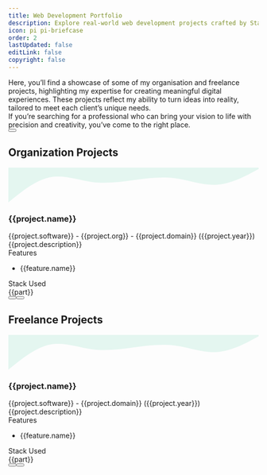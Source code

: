 ```yaml
---
title: Web Development Portfolio
description: Explore real-world web development projects crafted by Stack Seekers. From scalable SaaS apps to stunning websites, see how we build digital experiences that drive results. Freelance projects in custom web and app development, including booking platforms, dashboards, and analytics tools. Built with React, Node.js, and modern tech stacks.
icon: pi pi-briefcase
order: 2
lastUpdated: false
editLink: false
copyright: false
---
```

<div class="flex flex-column gap-4 my-6 line-height-4">
  <div>
    Here, you’ll find a showcase of some of my organisation and freelance
    projects, highlighting my expertise for creating meaningful digital
    experiences. These projects reflect my ability to turn ideas into reality,
    tailored to meet each client’s unique needs.
  </div>
  <div>
    If you’re searching for a professional who can bring your vision to life
    with precision and creativity, you’ve come to the right place.
  </div>
  <div>
    <a
      href="https://cal.com/stackseekers"
      size="large"
      color="deeppink"
      class="flex justify-content-center text-center no-underline mt-4"
    >
      <Button
        label="Build Your Vision with Us!"
        icon="pi pi-calendar-clock"
        severity="primary"
        raised
        rounded
      />
    </a>
  </div>
</div>

<!-- Vertical Tabs Navigation -->
<div class="p-d-flex p-flex-column p-mr-3">
  <TabView class="vertical-tabs">
    <TabPanel header="Org Projects">
        <h2 itemprop="name" class="hidden">Organization Projects</h2>
        <div class="grid my-6 gap-8">
        <div
          class="vp-feature-item col-12 shadow-1 m-0 p-0"
          v-for="(project, index) in projects"
          :id="project.name"
        >
          <svg xmlns="http://www.w3.org/2000/svg" viewBox="0 120 1440 200">
            <path
              fill="#10b981"
              fill-opacity="0.1"
              d="M0,320L40,288C80,256,160,192,240,176C320,160,400,192,480,202.7C560,213,640,203,720,192C800,181,880,171,960,181.3C1040,192,1120,224,1200,218.7C1280,213,1360,171,1400,149.3L1440,128L1440,0L1400,0C1360,0,1280,0,1200,0C1120,0,1040,0,960,0C880,0,800,0,720,0C640,0,560,0,480,0C400,0,320,0,240,0C160,0,80,0,40,0L0,0Z"
            ></path>
          </svg>
          <div>
            <div class="px-4">
              <h3 itemprop="name" class="text-4xl font-bold p-0 m-0">
                {{project.name}}
              </h3>
              <div class="text-xl mt-2" itemprop="operatingSystem">
                {{project.software}}
                <span class="text-sm mt-2"> - {{project.org}}</span>
                <span class="text-sm mt-2 font-italic">
                  - {{project.domain}}</span
                >
                <a class="text-sm mt-2 font-italic no-underline"
                  >({{project.year}})</a
                >
              </div>
            </div>
            <div
              class="flex md:flex-row flex-column"
              itemscope
              itemtype="https://schema.org/SoftwareApplication"
            >
              <div class="md:col-6 col-12 px-4">
                <div class="my-2 text-xl line-height-3">
                  {{project.description}}
                </div>
                <div class="flex flex-column mt-4 p-2" v-if="project.features">
                  <div class="my-2 text-l">Features</div>
                  <ul class="my-2 text-sm" v-for="feature in project.features">
                    <li class="line-height-3">{{feature.name}}</li>
                  </ul>
                </div>
              </div>
              <div class="md:col-6 col-12">
                <link itemprop="applicationCategory" :href="project.schema" />
                <div v-if="project.images">
                  <div class="card" v-if="project.images.length != 1">
                    <Galleria
                      :value="project.images"
                      :responsiveOptions="responsiveOptions"
                      :numVisible="5"
                      :circular="true"
                      :showItemNavigators="true"
                      :showThumbnails="false"
                    >
                      <template #item="slotProps">
                        <img
                          :src="slotProps.item.itemImageSrc"
                          :alt="slotProps.item.alt"
                          style="width: 100%; display: block"
                        />
                      </template>
                      <template #thumbnail="slotProps">
                        <img
                          :src="slotProps.item.thumbnailImageSrc"
                          :alt="slotProps.item.alt"
                          style="display: block"
                        />
                      </template>
                    </Galleria>
                  </div>
                  <div class="card" v-else>
                    <img
                      :src="project.images[0].itemImageSrc"
                      :alt="project.images[0].alt"
                      style="width: 100%; display: block"
                    />
                  </div>
                </div>
              </div>
            </div>
          </div>
          <div class="flex flex-column mt-4 p-4">
            <div class="mt-2 text-l">Stack Used</div>
            <div class="flex grid mt-4 px-2">
              <Tag
                style="
                  border: 2px solid var(--border-color);
                  background: transparent;
                  color: var(--text-color);
                "
                v-for="part in project.skills"
                :key="part"
                :value="part"
                class="m-1"
              >
                <div class="flex items-center gap-2 px-1">
                  <i class="pi pi-cog" style="font-size: 1rem"></i>
                  <span class="text-base">{{part}}</span>
                </div>
              </Tag>
            </div>
            <div
              class="flex flex-row justify-content-between align-items-center gap-2"
            >
              <a
                v-if="project.link"
                :href="project.link"
                target="_blank"
                class="w-full flex flex-row no-underline mt-4"
              >
                <button
                  label="Live Demo"
                  icon="pi pi-angle-double-right"
                  severity="primary"
                  raised
                  rounded
                />
              </a>
              <a
                v-if="project.codeLink"
                :href="project.codeLink"
                target="_blank"
                class="w-full flex flex-row no-underline mt-4"
              >
                <button
                  label="Repo"
                  icon="pi pi-github"
                  severity="secondary"
                  raised
                  rounded
                />
              </a>
            </div>
          </div>
        </div>
      </div>
    </TabPanel>
    <TabPanel header="Freelance Projects">
      <h2 itemprop="name" class="hidden">Freelance Projects</h2>
      <div class="grid my-6 gap-8">
        <div
          class="vp-feature-item col-12 shadow-1 m-0 p-0"
          v-for="(project, index) in freelance"
          :id="project.name"
        >
          <svg xmlns="http://www.w3.org/2000/svg" viewBox="0 120 1440 200">
            <path
              fill="#10b981"
              fill-opacity="0.1"
              d="M0,320L40,288C80,256,160,192,240,176C320,160,400,192,480,202.7C560,213,640,203,720,192C800,181,880,171,960,181.3C1040,192,1120,224,1200,218.7C1280,213,1360,171,1400,149.3L1440,128L1440,0L1400,0C1360,0,1280,0,1200,0C1120,0,1040,0,960,0C880,0,800,0,720,0C640,0,560,0,480,0C400,0,320,0,240,0C160,0,80,0,40,0L0,0Z"
            ></path>
          </svg>
          <div>
            <div class="px-4">
              <h3 itemprop="name" class="text-4xl font-bold p-0 m-0">
                {{project.name}}
              </h3>
              <div class="text-xl mt-2" itemprop="operatingSystem">
                {{project.software}}
                <span class="text-sm mt-2"> - {{project.domain}}</span>
                <a class="text-sm mt-2 font-italic no-underline"
                  >({{project.year}})</a
                >
              </div>
            </div>
            <div
              class="flex md:flex-row flex-column"
              itemscope
              itemtype="https://schema.org/SoftwareApplication"
            >
              <div class="md:col-6 col-12 line-height-3 px-4">
                <div class="my-2 text-xl">{{project.description}}</div>
                <div class="flex flex-column mt-4 p-2" v-if="project.features">
                  <div class="my-2 text-l">Features</div>
                  <ul class="my-2 text-sm" v-for="feature in project.features">
                    <li>{{feature.name}}</li>
                  </ul>
                </div>
              </div>
              <div class="md:col-6 col-12">
                <link itemprop="applicationCategory" :href="project.schema" />
                <div v-if="project.images">
                  <div class="card" v-if="project.images.length != 1">
                    <Galleria
                      :value="project.images"
                      :responsiveOptions="responsiveOptions"
                      :numVisible="5"
                      :circular="true"
                      :showItemNavigators="true"
                      :showThumbnails="false"
                    >
                      <template #item="slotProps">
                        <img
                          :src="slotProps.item.itemImageSrc"
                          :alt="slotProps.item.alt"
                          style="width: 100%; display: block"
                        />
                      </template>
                      <template #thumbnail="slotProps">
                        <img
                          :src="slotProps.item.thumbnailImageSrc"
                          :alt="slotProps.item.alt"
                          style="display: block"
                        />
                      </template>
                    </Galleria>
                  </div>
                  <div class="card" v-else>
                    <img
                      :src="project.images[0].itemImageSrc"
                      :alt="project.images[0].alt"
                      style="width: 100%; display: block"
                    />
                  </div>
                </div>
              </div>
            </div>
          </div>
          <div class="flex flex-column mt-4 p-4">
            <div class="myt-2 text-l">Stack Used</div>
            <div class="flex grid mt-4 px-2">
              <Tag
                style="
                  border: 2px solid var(--border-color);
                  background: transparent;
                  color: var(--text-color);
                "
                v-for="part in project.skills"
                :key="part"
                :value="part"
                class="m-1"
              >
                <div class="flex items-center gap-2 px-1">
                  <i class="pi pi-cog" style="font-size: 1rem"></i>
                  <span class="text-base">{{part}}</span>
                </div>
              </Tag>
            </div>
            <div
              class="flex flex-row justify-content-between align-items-center gap-2"
            >
              <a
                v-if="project.link"
                :href="project.link"
                target="_blank"
                class="w-full flex flex-row no-underline mt-4"
              >
                <button
                  label="Demo"
                  icon="pi pi-angle-double-right"
                  severity="primary"
                  raised
                  rounded
                />
              </a>
              <a
                v-if="project.codeLink"
                :href="project.codeLink"
                target="_blank"
                class="w-full flex flex-row no-underline mt-4"
              >
                <button
                  label="Repo"
                  icon="pi pi-github"
                  severity="secondary"
                  raised
                  rounded
                />
              </a>
            </div>
          </div>
        </div>
      </div>
    </TabPanel>
  </TabView>
</div>

<script setup lang="ts">
  import { ref } from "vue";

  const images = ref();
  const responsiveOptions = ref([
    {
      breakpoint: "1300px",
      numVisible: 4,
    },
    {
      breakpoint: "575px",
      numVisible: 1,
    },
  ]);

  const projects = [
    {
      name: "Trokka Attraction",
      description: "Book Attractions and Tours for Your Next Holiday",
      skills: [
        "Javascript",
        "ES6",
        "VueJs",
        "Vuex",
        "Axios",
        "API integration",
        "ExpressJS",
        "MongoDB",
        "Git",
        "EC2",
      ],
      software: "Web",
      features: [
        {
          name: "Show Tours and Attraction of Malaysia",
        },
        {
          name: "Popular activities based on rating and demand",
        },
        {
          name: "Activities and details based on location",
        },
        {
          name: "Book and share attractions with other people",
        },
        {
          name: "Discount system based on promo code",
        },
        {
          name: "Payment system using Boost wallet and other payment methods",
        },
        {
          name: "Custom CMS backend system to add, update, and delete tours and attractions",
        },
      ],
      org: "Catch That Bus",
      year: "2019",
      domain: "Leisure, travel, and tourism",
      schema: "https://schema.org/DeveloperApplication",
      // link: "https://m.trokka.com/attraction",
      images: [
        {
          itemImageSrc: "/img/projects/trokka.webp",
          thumbnailImageSrc: "/img/projects/trokka.webp",
          alt: "Trokka.com | Book Attractions and Tours for Your Next Holiday",
          title:
            "Trokka.com | Book Attractions and Tours for Your Next Holiday",
        },
      ],
    },
    {
      name: "Catch That Bus",
      description: "Book Malaysia and Singapore bus tickets online.",
      skills: [
        "Javascript",
        "ES6",
        "VueJs",
        "Vuex",
        "Vite",
        "Axios",
        "Cordova",
        "API integration",
        "ExpressJS",
        "MongoDB",
        "Git",
        "EC2",
        "Eslint",
        "Prettier",
      ],
      software: "Web / IOS APP",
      features: [
        {
          name: "Search for a bus by choosing from the destination and to the destination in Malaysia for dates.",
        },
        {
          name: "Sort and filter on available buses",
        },
        {
          name: "Seat visualization of a bus",
        },
        {
          name: "Booking system to handle concurrent requests",
        },
        {
          name: "Discount system based on coupon code",
        },
        {
          name: "Insurance integration for travellers",
        },
        {
          name: "Payment system using wallets and cards",
        },
        {
          name: "Webview for Boost wallet",
        },
        {
          name: "Multiple language support",
        },
        {
          name: "Multiple Currency support",
        },
        {
          name: "Bus Booked history",
        },
        {
          name: "Bus onboarding system for admin and bus operator",
        },
      ],
      org: "Catch That Bus",
      year: "2019",
      domain: "Leisure, travel, and tourism",
      schema: "https://schema.org/DeveloperApplication",
      // link: "https://m.catchthatbus.com",
      iosLink: "https://apps.apple.com/my/app/catchthatbus/id1025824078",
      images: [
        {
          itemImageSrc: "/img/projects/catchthatbus.webp",
          thumbnailImageSrc: "/img/projects/catchthatbus.webp",
          alt: "Book Malaysia and Singapore bus tickets online. | CatchThatBus",
          title:
            "Book Malaysia and Singapore bus tickets online. | CatchThatBus",
        },
        {
          itemImageSrc:
            "https://is1-ssl.mzstatic.com/image/thumb/Purple113/v4/ad/b9/3b/adb93b8f-08b6-ac23-8f9e-906f7b2529c2/pr_source.png/230x0w.png",
          thumbnailImageSrc:
            "https://is1-ssl.mzstatic.com/image/thumb/Purple113/v4/ad/b9/3b/adb93b8f-08b6-ac23-8f9e-906f7b2529c2/pr_source.png/230x0w.png",
          alt: "IOS app for booking Malaysia and Singapore bus tickets online | CatchThatBus",
          title: "Title 1",
        },
      ],
    },
    {
      name: "Partner Dashboard Upstox",
      description: "Open a sub-broker account with Upstox.",
      skills: ["AngularJS", "MongoDB", "MSSQL", "LoopbackJS"],
      software: "Web",
      features: [
        {
          name: "Refer and earn program",
        },
        {
          name: "Track lead referred",
        },
        {
          name: "Ambassador program",
        },
        {
          name: "Royalty program",
        },
        {
          name: "Track customer referred",
        },
        {
          name: "Dashboard to show earnings based on the program",
        },
        {
          name: "Search by name and UCC",
        },
        {
          name: "Earning report based on the customer trade",
        },
      ],
      org: "Upstox",
      year: "2018",
      domain: "Fintech",
      schema: "https://schema.org/BusinessApplication",
      link: "https://upstox.com/sub-broker/",
      images: [
        {
          itemImageSrc: "/img/projects/partnerUpstox/partnerUpstox.webp",
          thumbnailImageSrc: "/img/projects/partnerUpstox/partnerUpstox.webp",
          alt: "Open a sub-broker account with Upstox.",
          title: "Open a sub-broker account with Upstox.",
        },
        {
          itemImageSrc: "/img/projects/partnerUpstox/dashboard.webp",
          thumbnailImageSrc: "/img/projects/partnerUpstox/dashboard.webp",
          alt: "Open a sub-broker account with Upstox.",
          title: "Open a sub-broker account with Upstox.",
        },
        {
          itemImageSrc: "/img/projects/partnerUpstox/leads.webp",
          thumbnailImageSrc: "/img/projects/partnerUpstox/leads.webp",
          alt: "Open a sub-broker account with Upstox.",
          title: "Open a sub-broker account with Upstox.",
        },
        {
          itemImageSrc: "/img/projects/partnerUpstox/customer.webp",
          thumbnailImageSrc: "/img/projects/partnerUpstox/customer.webp",
          alt: "Open a sub-broker account with Upstox.",
          title: "Open a sub-broker account with Upstox.",
        },
        {
          itemImageSrc: "/img/projects/partnerUpstox/earning.webp",
          thumbnailImageSrc: "/img/projects/partnerUpstox/earning.webp",
          alt: "Open a sub-broker account with Upstox.",
          title: "Open a sub-broker account with Upstox.",
        },
      ],
    },
    {
      name: "Open Demat Account for Upstox",
      description:
        "Open a Demat Account Online: Demat Account Opening at Upstox",
      skills: ["AngularJS", "MongoDB", "MSSQL", "LoopbackJS", "Digital Ocean"],
      software: "Web",
      features: [
        {
          name: "Open a Demat account with document upload.",
        },
        {
          name: "PAN, Aadhar, IPV, and cancelled check verification",
        },
        {
          name: "Lead to CRM system",
        },
        {
          name: "Scrutiny of lead",
        },
        {
          name: "Upload details to NSE, BSE, and MCX",
        },
        {
          name: "Report based on the flow of lead",
        },
      ],
      org: "Upstox",
      year: "2017",
      domain: "Fintech",
      schema: "https://schema.org/BusinessApplication",
      link: "https://upstox.com/open-demat-account/",
      images: [
        {
          itemImageSrc: "/img/projects/openDemat.webp",
          thumbnailImageSrc: "/img/projects/openDemat.webp",
          alt: "Open a Demat Account Online: Demat Account Opening at Upstox",
          title: "Open a Demat Account Online: Demat Account Opening at Upstox",
        },
      ],
    },
    {
      name: "CallMatrix",
      description: "Call Intelligence, Marketing, and Analytics Platform",
      skills: ["NodeJS", "MongoDB", "MSSQL", "HapiJS", "Digital Ocean"],
      software: "Web",
      features: [
        {
          name: "Create a campaign for the call",
        },
        {
          name: "Create a bundle of campaigns for the call",
        },
        {
          name: "Buy local & toll-free numbers",
        },
        {
          name: "Call Recording and Off-Hour Call Handling",
        },
        {
          name: "Funnel to redirect the call based on the multi-level IVR",
        },
        {
          name: "Report of bundle, CDR, and offer based on hour, week, and geolocation",
        },
        {
          name: "Dashboard to get a birds-eye view",
        },
        {
          name: "Google AdWords API integration",
        },
        {
          name: "User authorization based on role",
        },
      ],
      org: "Mobistreak",
      year: "2015",
      domain: "Digital Marketing",
      schema: "https://schema.org/BusinessApplication",
      link: "https://callmatrix.io/",
      images: [
        {
          itemImageSrc: "/img/projects/callmatrix/callmatrix.webp",
          thumbnailImageSrc: "/img/projects/callmatrix/callmatrix.webp",
          alt: "CallMatrix - Call Intelligence, Marketing, and Analytics Platform",
          title: "Title 1",
        },
        {
          itemImageSrc: "/img/projects/callmatrix/mobistreak.webp",
          thumbnailImageSrc: "/img/projects/callmatrix/mobistreak.webp",
          alt: "CallMatrix - Call Intelligence, Marketing, and Analytics Platform",
          title: "Title 1",
        },
      ],
    },
  ];

  const freelance = [
    {
      name: "Qatar Airways widget",
      description:
        "Book flights to destinations around the world with Qatar Airways and fly on board an award-winning airline. Enjoy special fares, collect Avios, and more.",
      skills: [
        "Javascript",
        "ES6",
        "Vue3",
        "Landingi",
        "Pinia",
        "Vite",
        "Axios",
        "Express",
        "API integration",
        "MongoDB",
        "Git",
        "EC2",
        "Eslint",
        "Prettier",
      ],
      software: "Web",
      features: [
        {
          name: "Widget for Flight Booking",
        },
        {
          name: "Widget for Flight + Hotel Booking",
        },
        {
          name: "Widget for Transfer Booking",
        },
        {
          name: "Use widget with any CMS Platform like Landingi",
        },
      ],
      org: "TUI",
      year: "2021",
      domain: "Leisure, travel, and tourism",
      schema: "https://schema.org/DeveloperApplication",
      link: "https://holidays.qatarairways.com/en-in/avios",
      images: [
        {
          itemImageSrc: "/img/projects/quatar/placeholder.webp",
          thumbnailImageSrc: "/img/projects/quatar/placeholder.webp",
          alt: "Quatar Airways",
          title: "Quatar Airways",
        },
        {
          itemImageSrc: "/img/projects/quatar/qutar_airways.webp",
          thumbnailImageSrc: "/img/projects/quatar/qutar_airways.webp",
          alt: "Quatar Airways",
          title: "Quatar Airways",
        },
        {
          itemImageSrc: "/img/projects/quatar/thumbnail.webp",
          thumbnailImageSrc: "/img/projects/quatar/thumbnail.webp",
          alt: "Quatar Airways",
          title: "Quatar Airways",
        },
        {
          itemImageSrc: "/img/projects/quatar/quatar.webp",
          thumbnailImageSrc: "/img/projects/quatar/quatar.webp",
          alt: "Quatar Airways",
          title: "Quatar Airways",
        },
      ],
    },
    {
      name: "Recipes",
      description: "Recipes: Social Network",
      skills: [
        "Javascript",
        "ES6",
        "Vue3",
        "Pinia",
        "Vite",
        "Axios",
        "Express",
        "API integration",
        "MongoDB",
        "Git",
        "EC2",
        "Eslint",
        "Prettier",
      ],
      software: "Web",
      features: [
        {
          name: "Authentication with Incognigo pool",
        },
        {
          name: "Create and Share recipes with friends",
        },
        {
          name: "Search recipes",
        },
        {
          name: "List and share your recipes direction or ingradients",
        },
        {
          name: "Rate and review for recipe",
        },
      ],
      org: "Freelance",
      year: "2020",
      domain: "Food Blogging",
      schema: "https://schema.org/DeveloperApplication",
      link: "http://recipes-client.s3-website.ap-south-1.amazonaws.com/",
      codeLink: "https://github.com/heartstchr/recipe",
      images: [
        {
          itemImageSrc: "/img/projects/recipe/login.webp",
          thumbnailImageSrc: "/img/projects/recipe/login.webp",
          alt: "Recipes - Social Network | Recipes",
          title: "Recipes - Social Network | Recipes",
        },
        {
          itemImageSrc: "/img/projects/recipe/register.webp",
          thumbnailImageSrc: "/img/projects/recipe/register.webp",
          alt: "Recipes - Social Network | Recipes",
          title: "Recipes - Social Network | Recipes",
        },
        {
          itemImageSrc: "/img/projects/recipe/home.webp",
          thumbnailImageSrc: "/img/projects/recipe/home.webp",
          alt: "Recipes - Social Network | Recipes",
          title: "Recipes - Social Network | Recipes",
        },
        {
          itemImageSrc: "/img/projects/recipe/direction.webp",
          thumbnailImageSrc: "/img/projects/recipe/direction.webp",
          alt: "Recipes - Social Network | Recipes",
          title: "Recipes - Social Network | Recipes",
        },
        {
          itemImageSrc: "/img/projects/recipe/ingredients.webp",
          thumbnailImageSrc: "/img/projects/recipe/ingredients.webp",
          alt: "Recipes - Social Network | Recipes",
          title: "Recipes - Social Network | Recipes",
        },
        {
          itemImageSrc: "/img/projects/recipe/addrecipe.webp",
          thumbnailImageSrc: "/img/projects/recipe/addrecipe.webp",
          alt: "Recipes - Social Network | Recipes",
          title: "Recipes - Social Network | Recipes",
        },
        {
          itemImageSrc: "/img/projects/recipe/addsteps.webp",
          thumbnailImageSrc: "/img/projects/recipe/addsteps.webp",
          alt: "Recipes - Social Network | Recipes",
          title: "Recipes - Social Network | Recipes",
        },
        {
          itemImageSrc: "/img/projects/recipe/search.webp",
          thumbnailImageSrc: "/img/projects/recipe/search.webp",
          alt: "Recipes - Social Network | Recipes",
          title: "Recipes - Social Network | Recipes",
        },
        {
          itemImageSrc: "/img/projects/recipe/share.webp",
          thumbnailImageSrc: "/img/projects/recipe/share.webp",
          alt: "Recipes - Social Network | Recipes",
          title: "Recipes - Social Network | Recipes",
        },
        {
          itemImageSrc: "/img/projects/recipe/mobile-home.webp",
          thumbnailImageSrc: "/img/projects/recipe/mobile-home.webp",
          alt: "Recipes - Social Network | Recipes",
          title: "Recipes - Social Network | Recipes",
        },
        {
          itemImageSrc: "/img/projects/recipe/mobile-add-recipe.webp",
          thumbnailImageSrc: "/img/projects/recipe/mobile-add-recipe.webp",
          alt: "Recipes - Social Network | Recipes",
          title: "Recipes - Social Network | Recipes",
        },
        {
          itemImageSrc: "/img/projects/recipe/mobile-menu-left.webp",
          thumbnailImageSrc: "/img/projects/recipe/mobile-menu-left.webp",
          alt: "Recipes - Social Network | Recipes",
          title: "Recipes - Social Network | Recipes",
        },
        {
          itemImageSrc: "/img/projects/recipe/mobile-profile.webp",
          thumbnailImageSrc: "/img/projects/recipe/mobile-profile.webp",
          alt: "Recipes - Social Network | Recipes",
          title: "Recipes - Social Network | Recipes",
        },
        {
          itemImageSrc: "/img/projects/recipe/mobile-profile2.webp",
          thumbnailImageSrc: "/img/projects/recipe/mobile-profile2.webp",
          alt: "Recipes - Social Network | Recipes",
          title: "Recipes - Social Network | Recipes",
        },
        {
          itemImageSrc: "/img/projects/recipe/mobileshare.webp",
          thumbnailImageSrc: "/img/projects/recipe/mobileshare.webp",
          alt: "Recipes - Social Network | Recipes",
          title: "Recipes - Social Network | Recipes",
        },
      ],
    },
    {
      name: "Tv maze",
      description: "TVmaze: Add TV information to your website or app.",
      skills: [
        "Javascript",
        "ES6",
        "VueJs",
        "Vuex",
        "Vite",
        "Axios",
        "API integration",
        "MongoDB",
        "Git",
        "EC2",
        "Eslint",
        "Prettier",
      ],
      software: "Web",
      features: [
        {
          name: "Popular Tv shows sorted based on rating",
        },
        {
          name: "Tv shows based on genre",
        },
        {
          name: "Search Tv shows",
        },
        {
          name: "Details Tv shows",
        },
        {
          name: "Episodes, cast and crew of a Tv shows",
        },
      ],
      org: "Freelance",
      year: "2020",
      domain: "Entertainment",
      schema: "https://schema.org/DeveloperApplication",
      link: "https://heartstchr.github.io/tvmaze/",
      codeLink: "https://github.com/heartstchr/tvshows",
      images: [
        {
          itemImageSrc: "/img/projects/tvmaze/tvmaze-home.webp",
          thumbnailImageSrc: "/img/projects/tvmaze/tvmaze-home.webp",
          alt: "TVmaze - Add TV information to your website or app. | Tv maze",
          title:
            "TVmaze - Add TV information to your website or app. | Tv maze",
        },
        {
          itemImageSrc: "/img/projects/tvmaze/search.webp",
          thumbnailImageSrc: "/img/projects/tvmaze/search.webp",
          alt: "TVmaze - Add TV information to your website or app. | Tv maze",
          title:
            "TVmaze - Add TV information to your website or app. | Tv maze",
        },
        {
          itemImageSrc: "/img/projects/tvmaze/season.webp",
          thumbnailImageSrc: "/img/projects/tvmaze/season.webp",
          alt: "TVmaze - Add TV information to your website or app. | Tv maze",
          title:
            "TVmaze - Add TV information to your website or app. | Tv maze",
        },
        {
          itemImageSrc: "/img/projects/tvmaze/cast.webp",
          thumbnailImageSrc: "/img/projects/tvmaze/cast.webp",
          alt: "TVmaze - Add TV information to your website or app. | Tv maze",
          title:
            "TVmaze - Add TV information to your website or app. | Tv maze",
        },
        {
          itemImageSrc: "/img/projects/tvmaze/tvmaze.webp",
          thumbnailImageSrc: "/img/projects/tvmaze/tvmaze.webp",
          alt: "TVmaze - Add TV information to your website or app. | Tv maze",
          title:
            "TVmaze - Add TV information to your website or app. | Tv maze",
        },
      ],
    },
    {
      name: "Command Line Dictionary",
      description: "CLI for Dictionary",
      software: "Terminal",
      features: [
        {
          name: "Create help command for available commands",
        },
        {
          name: "Defination of a word",
        },
        {
          name: "Synonyms and antonyms of a word",
        },
        {
          name: "Get example sentence from a word",
        },
        {
          name: "Get word of the day",
        },
        {
          name: "Play word game",
        },
      ],
      org: "Freelance",
      year: "2020",
      domain: "Ed Tech",
      skills: ["Inquirer", "Commander", "Plop", "Eslint", "Prettier"],
      schema: "https://schema.org/DeveloperApplication",
      codeLink: "https://github.com/heartstchr/dic",
      images: [
        {
          itemImageSrc: "/img/projects/dictionary.webp",
          thumbnailImageSrc: "/img/projects/dictionary.webp",
          alt: "CLI for Dictionary",
          title: "Title 1",
        },
      ],
    },
    {
      name: "Stock Market",
      description: "Consuming socket data and plotting a real-time D3 graph",
      skills: ["D3JS", "VueJS", "NodeJS"],
      software: "Web",
      features: [
        {
          name: "Show realtime charts of a unit",
        },
        {
          name: "Show history of a unit in charts",
        },
      ],
      org: "Freelance",
      year: "2016",
      domain: "Fintech",
      schema: "https://schema.org/BusinessApplication",
      codeLink: "https://github.com/heartstchr/StockMarket",
      images: [
        {
          itemImageSrc: "/img/projects/stocks.webp",
          thumbnailImageSrc: "/img/projects/stocks.webp",
          alt: "Consuming socket data and plotting a real-time D3 graph",
          title: "Title 1",
        },
      ],
    },
  ];
</script>
